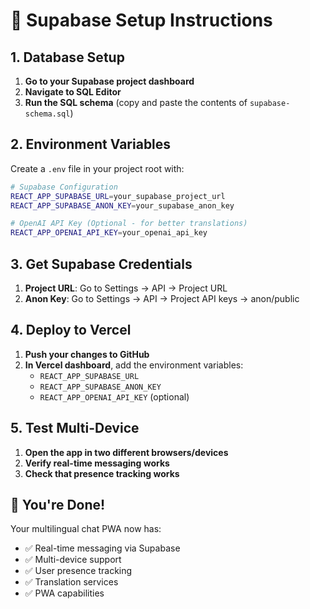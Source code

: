 # 🚀 Supabase Setup Instructions

## 1. Database Setup

1. **Go to your Supabase project dashboard**
2. **Navigate to SQL Editor**
3. **Run the SQL schema** (copy and paste the contents of `supabase-schema.sql`)

## 2. Environment Variables

Create a `.env` file in your project root with:

```bash
# Supabase Configuration
REACT_APP_SUPABASE_URL=your_supabase_project_url
REACT_APP_SUPABASE_ANON_KEY=your_supabase_anon_key

# OpenAI API Key (Optional - for better translations)
REACT_APP_OPENAI_API_KEY=your_openai_api_key
```

## 3. Get Supabase Credentials

1. **Project URL**: Go to Settings → API → Project URL
2. **Anon Key**: Go to Settings → API → Project API keys → anon/public

## 4. Deploy to Vercel

1. **Push your changes to GitHub**
2. **In Vercel dashboard**, add the environment variables:
   - `REACT_APP_SUPABASE_URL`
   - `REACT_APP_SUPABASE_ANON_KEY`
   - `REACT_APP_OPENAI_API_KEY` (optional)

## 5. Test Multi-Device

1. **Open the app in two different browsers/devices**
2. **Verify real-time messaging works**
3. **Check that presence tracking works**

## 🎉 You're Done!

Your multilingual chat PWA now has:
- ✅ Real-time messaging via Supabase
- ✅ Multi-device support
- ✅ User presence tracking
- ✅ Translation services
- ✅ PWA capabilities
